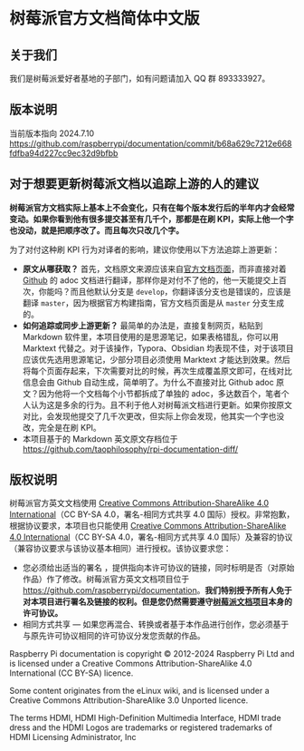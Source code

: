 # 树莓派官方文档简体中文版

## 关于我们

我们是树莓派爱好者基地的子部门，如有问题请加入 QQ 群 893333927。

## 版本说明

当前版本指向 2024.7.10 <https://github.com/raspberrypi/documentation/commit/b68a629c7212e668fdfba94d227cc9ec32d9bfbb>

## 对于想要更新树莓派文档以追踪上游的人的建议

**树莓派官方文档实际上基本上不会变化，只有在每个版本发行后的半年内才会经常变动。如果你看到他有很多提交甚至有几千个，那都是在刷 KPI，实际上他一个字也没动，就是把顺序改了。而且每次只改几个字。**

为了对付这种刷 KPI 行为对译者的影响，建议你使用以下方法追踪上游更新：

- **原文从哪获取？** 首先，文档原文来源应该来自[官方文档页面](https://www.raspberrypi.com/documentation/)，而非直接对着 [Github](https://github.com/raspberrypi/documentation) 的 adoc 文档进行翻译，那样你是对付不了他的，他一天能提交上百次，你能吗？而且他默认分支是 `develop`，你翻译该分支也是错误的，应该是翻译 `master`，因为根据官方构建指南，官方文档页面是从 `master` 分支生成的。
- **如何追踪或同步上游更新？** 最简单的办法是，直接复制网页，粘贴到 Markdown 软件里，本项目使用的是思源笔记，如果表格错乱，你可以用 Marktext 代替之。对于该操作，Typora、Obsidian 均表现不佳，对于该项目应该优先选用思源笔记，少部分项目必须使用 Marktext 才能达到效果。然后将每个页面存起来，下次需要对比的时候，再次生成覆盖原文即可，在线对比信息会由 Github 自动生成，简单明了。为什么不直接对比 Github adoc 原文？因为他将一个文档每个小节都拆成了单独的 adoc，多达数百个，笔者个人认为这是多余的行为。且不利于他人对树莓派文档进行更新。如果你按原文对比，会发现他提交了几千次更改，但实际上你会发现，他其实一个字也没改，完全是在刷 KPI。
- 本项目基于的 Markdown 英文原文存档位于 <https://github.com/taophilosophy/rpi-documentation-diff/>


## 版权说明

树莓派官方英文文档使用 [Creative Commons Attribution-ShareAlike 4.0 International](http://creativecommons.org/licenses/by-sa/4.0/)（CC BY-SA 4.0，署名-相同方式共享 4.0 国际）授权。非常抱歉，根据协议要求，本项目也只能使用 [Creative Commons Attribution-ShareAlike 4.0 International](http://creativecommons.org/licenses/by-sa/4.0/)（CC BY-SA 4.0，署名-相同方式共享 4.0 国际）及兼容的协议（兼容协议要求与该协议基本相同）进行授权。该协议要求您：

- 您必须给出适当的署名 ，提供指向本许可协议的链接，同时标明是否（对原始作品）作了修改。树莓派官方英文文档项目位于 <https://github.com/raspberrypi/documentation>。**我们特别授予所有人免于对本项目进行署名及链接的权利。但是您仍然需要遵守[树莓派文档项目](https://github.com/raspberrypi/documentation)本身的许可协议。**
- 相同方式共享 — 如果您再混合、转换或者基于本作品进行创作，您必须基于与原先许可协议相同的许可协议分发您贡献的作品。

Raspberry Pi documentation is copyright © 2012-2024 Raspberry Pi Ltd and is licensed under a Creative Commons Attribution-ShareAlike 4.0 International (CC BY-SA) licence.

Some content originates from the eLinux wiki, and is licensed under a Creative Commons Attribution-ShareAlike 3.0 Unported licence.

The terms HDMI, HDMI High-Definition Multimedia Interface, HDMI trade dress and the HDMI Logos are trademarks or registered trademarks of HDMI Licensing Administrator, Inc
